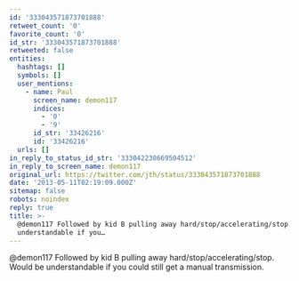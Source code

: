 ```yaml
---
id: '333043571873701888'
retweet_count: '0'
favorite_count: '0'
id_str: '333043571873701888'
retweeted: false
entities:
  hashtags: []
  symbols: []
  user_mentions:
    - name: Paul
      screen_name: demon117
      indices:
        - '0'
        - '9'
      id_str: '33426216'
      id: '33426216'
  urls: []
in_reply_to_status_id_str: '333042230669504512'
in_reply_to_screen_name: demon117
original_url: https://twitter.com/jth/status/333043571873701888
date: '2013-05-11T02:19:09.000Z'
sitemap: false
robots: noindex
reply: true
title: >-
  @demon117 Followed by kid B pulling away hard/stop/accelerating/stop. Would be
  understandable if you…
---
```


@demon117 Followed by kid B pulling away hard/stop/accelerating/stop. Would be understandable if you could still get a manual transmission.